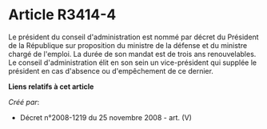 # Article R3414-4

Le président du conseil d'administration est nommé par décret du Président de la République sur proposition du ministre de la
défense et du ministre chargé de l'emploi. La durée de son mandat est de trois ans renouvelables. Le conseil d'administration
élit en son sein un vice-président qui supplée le président en cas d'absence ou d'empêchement de ce dernier.

**Liens relatifs à cet article**

_Créé par_:

  - Décret n°2008-1219 du 25 novembre 2008 - art. (V)
